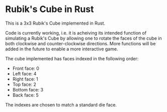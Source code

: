 # Rubik's Cube in Rust
This is a 3x3 Rubik's Cube implemented in Rust.

Code is currently working, i.e. it is acheiving its intended function of simulating a Rubik's Cube by allowing one to rotate the faces of the cube in both clockwise and counter-clockwise directions. More functions will be added in the future to enable a more interactive game.

The cube implemented has faces indexed in the following order:
- Front face: 0
- Left face: 4
- Right face: 1
- Top face: 2
- Bottom face: 3
- Back face: 5 
  
The indexes are chosen to match a standard die face.


